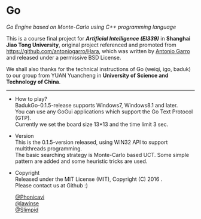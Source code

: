 # Go
*Go Engine based on Monte-Carlo using C++ programming language*

This is a course final project for ***Artificial Intelligence (EI339)*** in **Shanghai Jiao Tong University**, original project referenced and promoted from https://github.com/antoniogarro/Hara, which was written by [Antonio Garro](https://github.com/antoniogarro) and released under a permissive BSD License.  

We shall also thanks for the technical instructions of Go (weiqi, igo, baduk) to our group from YUAN Yuancheng in **University of Science and Technology of China**.  

---

+ How to play?  
    	BadukGo-0.1.5-release supports Windows7, Windows8.1 and later.  
		You can use any GoGui applications which support the Go Text Protocol (GTP).  
		Currently we set the board size 13*13 and the time limit 3 sec.  

+ Version  
		This is the 0.1.5-version released, using WIN32 API to support multithreads programming.  
		The basic searching strategy is Monte-Carlo based UCT. Some simple pattern are added and some heuristic tricks are used.  

+ Copyright  
		Released under the MIT License (MIT), Copyright (C) 2016 <BadukGo Project>.  
		Please contact us at Github :)

    [@Phonicavi](https://github.com/Phonicavi)  
    [@lawinse](https://github.com/lawinse)  
    [@Slimpid](https://github.com/lawinse)  
